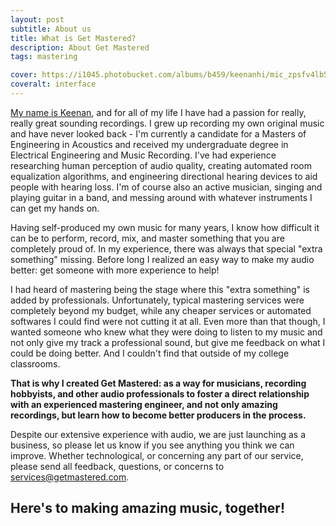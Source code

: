 ```yaml
---
layout: post
subtitle: About us
title: What is Get Mastered?
description: About Get Mastered
tags: mastering

cover: https://i1045.photobucket.com/albums/b459/keenanhi/mic_zpsfv4lb5bd.jpg
coveralt: interface
---
```


[My name is Keenan](/blog/about/Who-We-Are/), and for all of my life I have had a passion for really, really great sounding recordings. I grew up recording my own original music and have never looked back - I'm currently a candidate for a Masters of Engineering in Acoustics and received my undergraduate degree in Electrical Engineering and Music Recording. I've had experience researching human perception of audio quality, creating automated room equalization algorithms, and engineering directional hearing devices to aid people with hearing loss. I'm of course also an active musician, singing and playing guitar in a band, and messing around with whatever instruments I can get my hands on.

Having self-produced my own music for many years, I know how difficult it can be to perform, record, mix, and master something that you are completely proud of. In my experience, there was always that special "extra something" missing. Before long I realized an easy way to make my audio better: get someone with more experience to help!

I had heard of mastering being the stage where this "extra something" is added by professionals. Unfortunately, typical mastering services were completely beyond my budget, while any cheaper services or automated softwares I could find were not cutting it at all. Even more than that though, I wanted someone who knew what they were doing to listen to my music and not only give my track a professional sound, but give me feedback on what I could be doing better. And I couldn't find that outside of my college classrooms.

**That is why I created Get Mastered: as a way for musicians, recording hobbyists, and other audio professionals to foster a direct relationship with an experienced mastering engineer, and not only amazing recordings, but learn how to become better producers in the process.**

Despite our extensive experience with audio, we are just launching as a business, so please let us know if you see anything you think we can improve. Whether technological, or concerning any part of our service, please send all feedback, questions, or concerns to <a href="mailto:services@getmastered.com?Subject=Feedback" target="_top">services@getmastered.com</a>.

## Here's to making amazing music, together!
